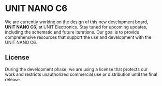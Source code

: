 # UNIT NANO C6

We are currently working on the design of this new development board, **UNIT NANO C6**, at UNIT Electronics. Stay tuned for upcoming updates, including the schematic and future iterations. Our goal is to provide comprehensive resources that support the use and development with the UNIT NANO C6.

## License
During the development phase, we are using a license that protects our work and restricts unauthorized commercial use or distribution until the final release.
